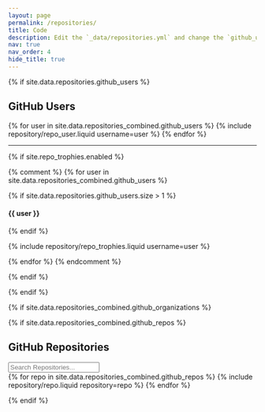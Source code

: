 ```yaml
---
layout: page
permalink: /repositories/
title: Code
description: Edit the `_data/repositories.yml` and change the `github_users`, `github_organizations`, and `github_repos` lists to include your own GitHub profile and repositories.
nav: true
nav_order: 4
hide_title: true
---
```


{% if site.data.repositories.github_users %}

## GitHub Users

<div class="repositories d-flex flex-wrap flex-row justify-content-between align-items-center">
  {% for user in site.data.repositories_combined.github_users %}
    {% include repository/repo_user.liquid username=user %}
  {% endfor %}
</div>

---

{% if site.repo_trophies.enabled %}

{% comment %}
{% for user in site.data.repositories_combined.github_users %}

{% if site.data.repositories.github_users.size > 1 %}

  <h4>{{ user }}</h4>

{% endif %}

<div class="repositories d-flex flex-wrap flex-md-row flex-column justify-content-between align-items-center">
  {% include repository/repo_trophies.liquid username=user %}
</div>

{% endfor %}
{% endcomment %}

{% endif %}

{% endif %}

{% if site.data.repositories_combined.github_organizations %}
<!--
## GitHub Organizations

<div class="repositories d-flex flex-wrap flex-md-row flex-column justify-content-between align-items-center">
  {% for org in site.data.repositories_combined.github_organizations %}
    {% include repository/repo_organization.liquid username=org %}
  {% endfor %}
</div>

---

{% if site.repo_trophies.enabled %}
{% for org in site.data.repositories_combined.github_organizations %}
{% if site.data.repositories.github_organizations.size > 1 %}

  <h4>{{ org }}</h4>
{% endif %}
  <div class="repositories d-flex flex-wrap flex-md-row flex-column justify-content-between align-items-center">
  {% include repository/repo_trophies.liquid username=org %}
  </div>

---

{% endfor %}
{% endif %}
{% endif %}
-->

{% if site.data.repositories_combined.github_repos %}

## GitHub Repositories

<!-- Search Bar -->
<div class="search-container mb-3">
  <input type="text" id="repoSearch" placeholder="Search Repositories..." onkeyup="filterRepos()">
</div>

<div class="repositories d-flex flex-wrap flex-md-row flex-column justify-content-between align-items-center" id="repoList">
  {% for repo in site.data.repositories_combined.github_repos %}
    {% include repository/repo.liquid repository=repo %}
  {% endfor %}
</div>

<script>
  function filterRepos() {
    var input, filter, repoList, repos, i, repoName;
    input = document.getElementById('repoSearch');
    filter = input.value.toLowerCase();
    repoList = document.getElementById("repoList");
    repos = repoList.getElementsByClassName('repo');

    for (i = 0; i < repos.length; i++) {
      repoName = repos[i].getAttribute('data-repo-name'); // Get the repo name from the data attribute
      if (repoName.indexOf(filter) > -1) {
        repos[i].style.display = ""; // Show the repo
      } else {
        repos[i].style.display = "none"; // Hide the repo
      }
    }
  }
</script>

{% endif %}
